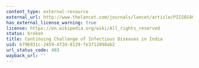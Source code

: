 ```yaml
---
content_type: external-resource
external_url: http://www.thelancet.com/journals/lancet/article/PIIS0140-6736(10)61265-2/
has_external_license_warning: true
license: https://en.wikipedia.org/wiki/All_rights_reserved
status: broken
title: Continuing Challenge of Infectious Diseases in India
uid: b796931c-2459-4f2d-8129-fe3712898ab2
url_status_code: 403
wayback_url: ''
---
```

